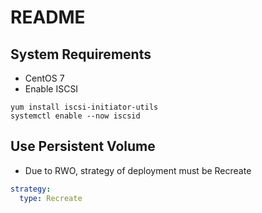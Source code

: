 # README #


## System Requirements
- CentOS 7
- Enable ISCSI
```shell=
yum install iscsi-initiator-utils
systemctl enable --now iscsid
```

## Use Persistent Volume
- Due to RWO, strategy of deployment must be Recreate
```yaml
strategy:
  type: Recreate
```

